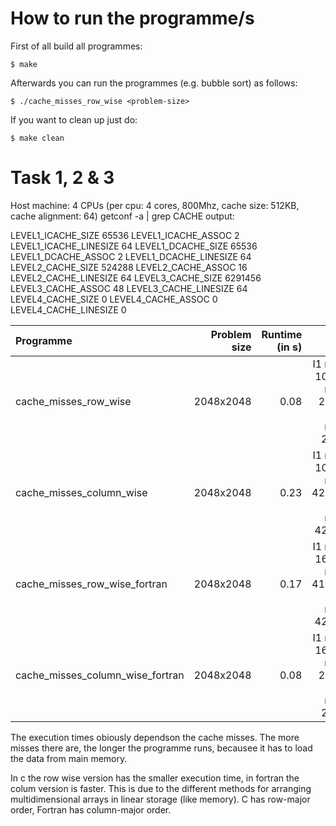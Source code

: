 How to run the programme/s
==========================

First of all build all programmes:

    $ make
    
Afterwards you can run the programmes (e.g. bubble sort) as follows:

    $ ./cache_misses_row_wise <problem-size>
    
    
If you want to clean up just do:

    $ make clean

Task 1, 2 & 3
=============

Host machine: 4 CPUs (per cpu: 4 cores, 800Mhz, cache size: 512KB, cache alignment: 64)
getconf -a | grep CACHE output:

LEVEL1_ICACHE_SIZE                 65536
LEVEL1_ICACHE_ASSOC                2
LEVEL1_ICACHE_LINESIZE             64
LEVEL1_DCACHE_SIZE                 65536
LEVEL1_DCACHE_ASSOC                2
LEVEL1_DCACHE_LINESIZE             64
LEVEL2_CACHE_SIZE                  524288
LEVEL2_CACHE_ASSOC                 16
LEVEL2_CACHE_LINESIZE              64
LEVEL3_CACHE_SIZE                  6291456
LEVEL3_CACHE_ASSOC                 48
LEVEL3_CACHE_LINESIZE              64
LEVEL4_CACHE_SIZE                  0
LEVEL4_CACHE_ASSOC                 0
LEVEL4_CACHE_LINESIZE              0

Programme                        | Problem size | Runtime (in s) | cache misses
:--------------------------------|-------------:|---------------:|-------------------------------------------------------:
cache_misses_row_wise            | 2048x2048    | 0.08           | I1 misses: 1015, D1 misses:  265912, LL misses:  266191
cache_misses_column_wise         | 2048x2048    | 0.23           | I1 misses: 1015, D1 misses: 4202048, LL misses: 4202395
cache_misses_row_wise_fortran    | 2048x2048    | 0.17           | I1 misses: 1681, D1 misses: 4199478, LL misses: 4200041
cache_misses_column_wise_fortran | 2048x2048    | 0.08           | I1 misses: 1679, D1 misses:  267318, LL misses:  267882


The execution times obiously dependson the cache misses. The more misses there are, the longer the programme runs, becausee it has to load the data from main memory.

In c the row wise version has the smaller execution time, in fortran the colum version is faster. This is due to the different methods for arranging multidimensional arrays in linear storage (like memory). C has row-major order, Fortran has column-major order.